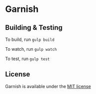 # Garnish

## Building & Testing

To build, run `gulp build`

To watch, run `gulp watch`

To test, run `gulp test`

## License

Garnish is available under the [MIT license](LICENSE)